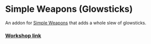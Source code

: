 # Simple Weapons (Glowsticks)
An addon for [Simple Weapons](https://github.com/TankNut/simple-weapons) that adds a whole slew of glowsticks.

### [Workshop link]()

